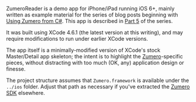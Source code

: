 ZumeroReader is a demo app for iPhone/iPad running iOS 6+, mainly written as example material for the
series of blog posts beginning with [Using Zumero from C#][part1].  This app is described in [Part 5][part5] of the series.

It was built using XCode 4.6.1 (the latest version at this writing), and may require modifications to run
under earlier XCode versions.  

The app itself is a minimally-modified version of XCode's stock Master/Detail app skeleton; the intent is to highlight
the [Zumero][zumero]-specific pieces, without distracting with too much (OK, any) application design or finesse.

The project structure assumes that `Zumero.framework` is available under the `../ios` folder. Adjust that path 
as necessary if you've extracted the [Zumero SDK][sdk] elsewhere.

[zumero]: http://zumero.com/
[sdk]: http://zumero.com/dev-center/
[part1]: http://www.ericsink.com/entries/rss_cat_1.html
[part5]: http://example.com/
